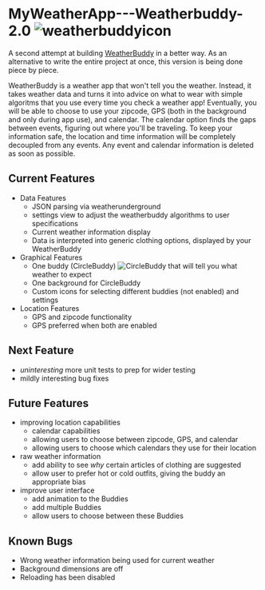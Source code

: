 # MyWeatherApp---Weatherbuddy-2.0 ![weatherbuddyicon][weatherbuddyiconlink]
A second attempt at building [WeatherBuddy] in a better way. 
As an alternative to write the entire project at once, this version is being done piece by piece.

WeatherBuddy is a weather app that won't tell you the weather. 
Instead, it takes weather data and turns it into advice on what to wear with simple algoritms that you use every time you check a weather app!
Eventually, you will be able to choose to use your zipcode, GPS (both in the background and only during app use), and calendar.
The calendar option finds the gaps between events, figuring out where you'll be traveling. 
To keep your information safe, the location and time information will be completely decoupled from any events.
Any event and calendar information is deleted as soon as possible.

## Current Features
- Data Features
  - JSON parsing via weatherunderground
  - settings view to adjust the weatherbuddy algorithms to user specifications
  - Current weather information display
  - Data is interpreted into generic clothing options, displayed by your WeatherBuddy
- Graphical Features
  - One buddy (CircleBuddy) ![CircleBuddy][circlebuddylink] that will tell you what weather to expect
  - One background for CircleBuddy
  - Custom icons for selecting different buddies (not enabled) and settings
- Location Features
  - GPS and zipcode functionality
  - GPS preferred when both are enabled

## Next Feature
- *uninteresting* more unit tests to prep for wider testing
- mildly interesting bug fixes

## Future Features
- improving location capabilities
  - calendar capabilities
  - allowing users to choose between zipcode, GPS, and calendar
  - allowing users to choose which calendars they use for their location
- raw weather information
  - add ability to see *why* certain articles of clothing are suggested
  - allow user to prefer hot or cold outfits, giving the buddy an appropriate bias
- improve user interface
  - add animation to the Buddies
  - add multiple Buddies
  - allow users to choose between these Buddies
  
## Known Bugs
- Wrong weather information being used for current weather
- Background dimensions are off
- Reloading has been disabled

[weatherbuddyiconlink]: https://www.dropbox.com/s/2jx2iddtyx6th66/IconforWeb.png?raw=true
[WeatherBuddy]: https://github.com/J-Eisen/WeatherBuddy-iOS
[circlebuddylink]: https://www.dropbox.com/s/fi5oqvyaahx6yrh/CircleBuddyforWeb.png?raw=true
